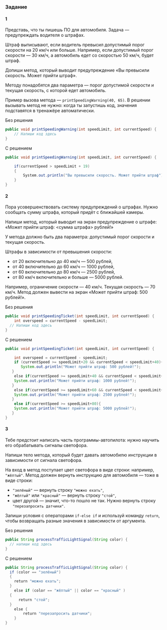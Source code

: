 ### Задание 
#### 1
  
Представь, что ты пишешь ПО для автомобиля. Задача — предупреждать водителя о штрафах.

Штраф выписывают, если водитель превысил допустимый порог скорости на 20 км/ч или больше. Например, если допустимый порог скорости — 30 км/ч, а автомобиль едет со скоростью 50 км/ч, будет штраф.

Допиши метод, который выводит предупреждение «Вы превысили скорость. Может прийти штраф».

Методу понадобятся два параметра — порог допустимой скорости и текущая скорость, с которой едет автомобиль.

Пример вызова метода — `printSpeedingWarning(40, 65)`. В решении вызывать метод не нужно: когда ты запустишь код, значения подставятся в тренажёре автоматически.

Без решения
```Java
public void printSpeedingWarning(int speedLimit, int currentSpeed) {
	// Напиши код здесь
}
```

С решением
```Java
public void printSpeedingWarning(int speedLimit, int currentSpeed) {

    if(currentSpeed > speedLimit + 19)
    {
        System.out.println("Вы превысили скорость. Может прийти штраф");
    }
}
```
#### 2
Пора усовершенствовать систему предупреждений о штрафах. Нужно сообщать сумму штрафа, который придёт с ближайшей камеры.

Напиши метод, который выводит на экран предупреждение о штрафе: «Может прийти штраф: <сумма штрафа> рублей!»

У метода должно быть два параметра: допустимый порог скорости и текущая скорость.

Штрафы в зависимости от превышения скорости:

- от 20 включительно до 40 км/ч — 500 рублей,
- от 40 включительно до 60 км/ч — 1000 рублей,
- от 60 включительно до 80 км/ч — 2500 рублей,
- от 80 км/ч включительно и больше — 5000 рублей.

Например, ограничение скорости — 40 км/ч. Текущая скорость — 70 км/ч. Метод должен вывести на экран «Может прийти штраф: 500 рублей!».

Без решения
```Java
public void printSpeedingTicket(int speedLimit, int currentSpeed) {
	int overspeed = currentSpeed - speedLimit;
  // Напиши код здесь
}
```

С решением
```Java
public void printSpeedingTicket(int speedLimit, int currentSpeed) {

    int overspeed = currentSpeed - speedLimit;
    if (currentSpeed >= speedLimit+20 && currentSpeed < speedLimit+40){
       System.out.println("Может прийти штраф: 500 рублей!");
   }
    else if(currentSpeed >= speedLimit+40 && currentSpeed < speedLimit+60){
    System.out.println("Может прийти штраф: 1000 рублей!");
   }
    else if(currentSpeed >= speedLimit+60 && currentSpeed < speedLimit+80){
    System.out.println("Может прийти штраф: 2500 рублей!");
   }
    else if(currentSpeed >= speedLimit+80){
    System.out.println("Может прийти штраф: 5000 рублей!");
   }
}
```
#### 3
Тебе предстоит написать часть программы-автопилота: нужно научить его обрабатывать сигналы светофора.

Напиши тело метода, который будет давать автомобилю инструкции в зависимости от сигнала светофора.

На вход в метод поступает цвет светофора в виде строки: например, `"жёлтый"`. Метод должен вернуть инструкцию для автомобиля — тоже в виде строки:

- `"зелёный"` — вернуть строку `"можно ехать"`,
- `"жёлтый"` или `"красный"` — вернуть строку `"стой"`,
- цвет другой — значит, что-то пошло не так. Нужно вернуть строку `"перезапросить датчики"`.

Запиши условия с операторами `if-else if` и используй команду `return`, чтобы возвращать разные значения в зависимости от аргумента.

Без решения
```Java
public String processTrafficLightSignal(String color) { 
  // напиши код здесь
}
```

С решением
```Java
public String processTrafficLightSignal(String color) { 
  if (color == "зелёный")
  {
    return "можно ехать";
  }
    else if (color == "жёлтый" || color == "красный" )
  {
      return "стой";
  }
    else {
        return "перезапросить датчики";
    }
}
```